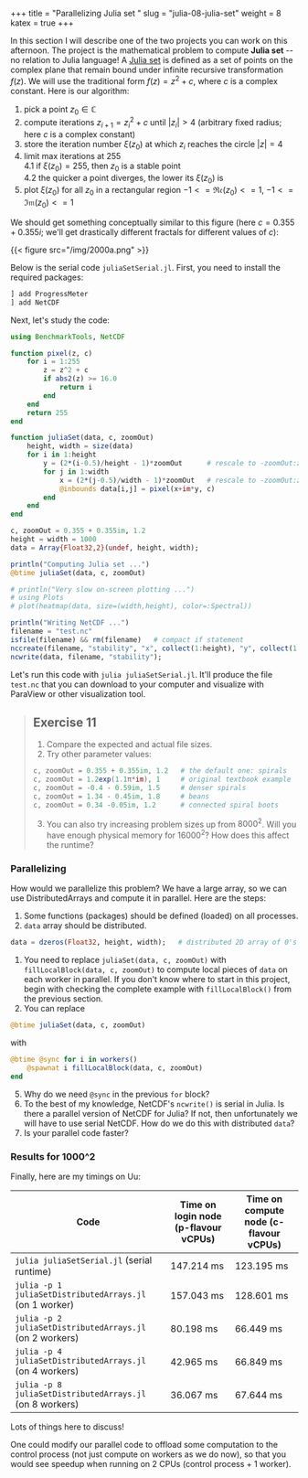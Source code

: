 +++
title = "Parallelizing Julia set "
slug = "julia-08-julia-set"
weight = 8
katex = true
+++

In this section I will describe one of the two projects you can work on this afternoon. The project is the mathematical
problem to compute **Julia set** -- no relation to Julia language! A
[Julia set](https://en.wikipedia.org/wiki/Julia_set) is defined as a set of points on the complex plane that remain
bound under infinite recursive transformation $f(z)$. We will use the traditional form $f(z)=z^2+c$, where $c$ is a
complex constant. Here is our algorithm:

1. pick a point $z_0\in\mathbb{C}$
1. compute iterations $z_{i+1}=z_i^2+c$ until $|z_i|>4$ (arbitrary fixed radius; here $c$ is a complex constant)
1. store the iteration number $\xi(z_0)$ at which $z_i$ reaches the circle $|z|=4$
1. limit max iterations at 255  
    4.1 if $\xi(z_0)=255$, then $z_0$ is a stable point  
    4.2 the quicker a point diverges, the lower its $\xi(z_0)$ is
1. plot $\xi(z_0)$ for all $z_0$ in a rectangular region $-1<=\mathfrak{Re}(z_0)<=1$, $-1<=\mathfrak{Im}(z_0)<=1$

We should get something conceptually similar to this figure (here $c = 0.355 + 0.355i$; we'll get drastically different
fractals for different values of $c$):

{{< figure src="/img/2000a.png" >}}

Below is the serial code `juliaSetSerial.jl`. First, you need to install the required packages:

```julia
] add ProgressMeter
] add NetCDF
```

Next, let's study the code:

```julia
using BenchmarkTools, NetCDF

function pixel(z, c)
    for i = 1:255
        z = z^2 + c
        if abs2(z) >= 16.0
            return i
        end
    end
    return 255
end

function juliaSet(data, c, zoomOut)
    height, width = size(data)
    for i in 1:height
        y = (2*(i-0.5)/height - 1)*zoomOut      # rescale to -zoomOut:zoomOut in the complex plane
        for j in 1:width
            x = (2*(j-0.5)/width - 1)*zoomOut   # rescale to -zoomOut:zoomOut in the complex plane
            @inbounds data[i,j] = pixel(x+im*y, c)
        end
    end
end

c, zoomOut = 0.355 + 0.355im, 1.2
height = width = 1000
data = Array{Float32,2}(undef, height, width);

println("Computing Julia set ...")
@btime juliaSet(data, c, zoomOut)

# println("Very slow on-screen plotting ...")
# using Plots
# plot(heatmap(data, size=(width,height), color=:Spectral))

println("Writing NetCDF ...")
filename = "test.nc"
isfile(filename) && rm(filename)   # compact if statement
nccreate(filename, "stability", "x", collect(1:height), "y", collect(1:width), t=NC_FLOAT, mode=NC_NETCDF4, compress=9);
ncwrite(data, filename, "stability");
```

Let's run this code with `julia juliaSetSerial.jl`. It'll produce the file `test.nc` that you can download to your
computer and visualize with ParaView or other visualization tool.

> ## Exercise 11
> 1. Compare the expected and actual file sizes.
> 1. Try other parameter values:
> ```julia
> c, zoomOut = 0.355 + 0.355im, 1.2   # the default one: spirals
> c, zoomOut = 1.2exp(1.1π*im), 1     # original textbook example
> c, zoomOut = -0.4 - 0.59im, 1.5     # denser spirals
> c, zoomOut = 1.34 - 0.45im, 1.8     # beans
> c, zoomOut = 0.34 -0.05im, 1.2      # connected spiral boots
> ```
> 3. You can also try increasing problem sizes up from $8000^2$. Will you have enough physical memory for $16000^2$?
>    How does this affect the runtime?

### Parallelizing

How would we parallelize this problem? We have a large array, so we can use DistributedArrays and compute it in
parallel. Here are the steps:

1. Some functions (packages) should be defined (loaded) on all processes.
1. `data` array should be distributed.
```jl
data = dzeros(Float32, height, width);   # distributed 2D array of 0's
```
1. You need to replace `juliaSet(data, c, zoomOut)` with `fillLocalBlock(data, c, zoomOut)` to compute local pieces of
   `data` on each worker in parallel. If you don't know where to start in this project, begin with checking the complete
   example with `fillLocalBlock()` from the previous section.
1. You can replace
```julia
@btime juliaSet(data, c, zoomOut)
```
with
```jl
@btime @sync for i in workers()
    @spawnat i fillLocalBlock(data, c, zoomOut)
end
```
5. Why do we need `@sync` in the previous `for` block?
6. To the best of my knowledge, NetCDF's `ncwrite()` is serial in Julia. Is there a parallel version of NetCDF for
   Julia? If not, then unfortunately we will have to use serial NetCDF. How do we do this with distributed `data`?
7. Is your parallel code faster?

### Results for 1000^2

Finally, here are my timings on Uu:

| Code | Time on login node (p-flavour vCPUs) | Time on compute node (c-flavour vCPUs) |
| ------------- | ----- | ----- |
| `julia juliaSetSerial.jl` (serial runtime) | 147.214 ms | 123.195 ms |
| `julia -p 1 juliaSetDistributedArrays.jl` (on 1 worker) | 157.043 ms | 128.601 ms |
| `julia -p 2 juliaSetDistributedArrays.jl` (on 2 workers) | 80.198 ms | 66.449 ms |
| `julia -p 4 juliaSetDistributedArrays.jl` (on 4 workers) | 42.965 ms | 66.849 ms |
| `julia -p 8 juliaSetDistributedArrays.jl` (on 8 workers) | 36.067 ms | 67.644 ms |

<!-- | `julia -p 2 juliaSetDistributedArrays.jl` (on 2 workers) | 15.4s &nbsp;&nbsp; 15.6s &nbsp;&nbsp; 15.2s | -->

Lots of things here to discuss!

One could modify our parallel code to offload some computation to the control process (not just compute on workers as we
do now), so that you would see speedup when running on 2 CPUs (control process + 1 worker).
